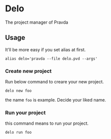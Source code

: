 # Delo
The project manager of Pravda

## Usage

It'll be more easy if you set alias at first.
```
alias delo='pravda --file delo.pvd --args'
```

### Create new project
Run below command to creare your new project.
```
delo new foo
```
the name `foo` is example. Decide your liked name.

### Run your project
this command means to run your project.

```
delo run foo
```
